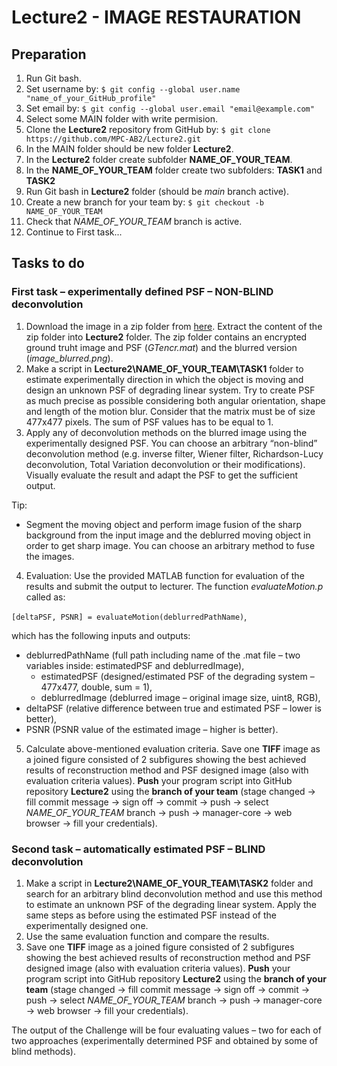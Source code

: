 # Lecture2 - IMAGE RESTAURATION

## Preparation

1. Run Git bash.
2. Set username by: `$ git config --global user.name "name_of_your_GitHub_profile"`
3. Set email by: `$ git config --global user.email "email@example.com"`
4. Select some MAIN folder with write permision.
5. Clone the **Lecture2** repository from GitHub by: `$ git clone https://github.com/MPC-AB2/Lecture2.git`
6. In the MAIN folder should be new folder **Lecture2**.
7. In the **Lecture2** folder create subfolder **NAME_OF_YOUR_TEAM**.
8. In the **NAME_OF_YOUR_TEAM** folder create two subfolders: **TASK1** and **TASK2**
9. Run Git bash in **Lecture2** folder (should be *main* branch active).
10. Create a new branch for your team by: `$ git checkout -b NAME_OF_YOUR_TEAM`
11. Check that  *NAME_OF_YOUR_TEAM* branch is active.
12. Continue to First task...

## Tasks to do

### First task – experimentally defined PSF – NON-BLIND deconvolution

1. Download the image in a zip folder from [here](https://www.vut.cz/www_base/vutdisk.php?i=284629a745). Extract the content of the zip folder into **Lecture2** folder. The zip folder contains an encrypted ground truht image and PSF (*GTencr.mat*) and the blurred version (*image_blurred.png*).
2. Make a script in **Lecture2\NAME_OF_YOUR_TEAM\TASK1** folder to estimate experimentally direction in which the object is moving and design an unknown PSF of degrading linear system. Try to create PSF as much precise as possible considering both angular orientation, shape and length of the motion blur. Consider that the matrix must be of size 477x477 pixels. The sum of PSF values has to be equal to 1.
3. Apply any of deconvolution methods on the blurred image using the experimentally designed PSF. You can choose an arbitrary “non-blind” deconvolution method (e.g. inverse filter, Wiener filter, Richardson-Lucy deconvolution, Total Variation deconvolution or their modifications). Visually evaluate the result and adapt the PSF to get the sufficient output.

Tip:
* Segment the moving object and perform image fusion of the sharp background from the input image and the deblurred moving object in order to get sharp image. You can choose an arbitrary method to fuse the images.

4. Evaluation:
Use the provided MATLAB function for evaluation of the results and submit the output to lecturer. The function *evaluateMotion.p* called as:

`[deltaPSF, PSNR] = evaluateMotion(deblurredPathName)`,

which has the following inputs and outputs:
* deblurredPathName (full path including name of the .mat file – two variables inside: estimatedPSF and deblurredImage),
  * estimatedPSF (designed/estimated PSF of the degrading system – 477x477, double, sum = 1),
  * deblurredImage (deblurred image – original image size, uint8, RGB),
* deltaPSF (relative difference between true and estimated PSF – lower is better),
* PSNR (PSNR value of the estimated image – higher is better).

5. Calculate above-mentioned evaluation criteria. Save one **TIFF** image as a joined figure consisted of 2 subfigures showing the best achieved results of reconstruction method and PSF designed image (also with evaluation criteria values). **Push** your program script into GitHub repository **Lecture2** using the **branch of your team** (stage changed -> fill commit message -> sign off -> commit -> push -> select *NAME_OF_YOUR_TEAM* branch -> push -> manager-core -> web browser -> fill your credentials).

### Second task – automatically estimated PSF – BLIND deconvolution

1. Make a script in **Lecture2\NAME_OF_YOUR_TEAM\TASK2** folder and search for an arbitrary blind deconvolution method and use this method to estimate an unknown PSF of the degrading linear system. Apply the same steps as before using the estimated PSF instead of the experimentally designed one.
2. Use the same evaluation function and compare the results.
3. Save one **TIFF** image as a joined figure consisted of 2 subfigures showing the best achieved results of reconstruction method and PSF designed image (also with evaluation criteria values). **Push** your program script into GitHub repository **Lecture2** using the **branch of your team** (stage changed -> fill commit message -> sign off -> commit -> push -> select *NAME_OF_YOUR_TEAM* branch -> push -> manager-core -> web browser -> fill your credentials).

The output of the Challenge will be four evaluating values – two for each of two approaches (experimentally determined PSF and obtained by some of blind methods).
